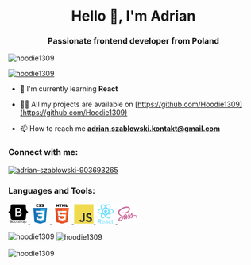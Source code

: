 <h1 align="center">Hello 👋, I'm Adrian</h1>
<h3 align="center">Passionate frontend developer from Poland</h3>

<p align="left"> <img src="https://komarev.com/ghpvc/?username=hoodie1309&label=Profile%20views&color=0e75b6&style=flat" alt="hoodie1309" /> </p>

<p align="left"> <a href="https://github.com/ryo-ma/github-profile-trophy"><img src="https://github-profile-trophy.vercel.app/?username=hoodie1309" alt="hoodie1309" /></a> </p>

- 🌱 I'm currently learning **React**

- 👨‍💻 All my projects are available on [https://github.com/Hoodie1309](https://github.com/Hoodie1309)

- 📫 How to reach me **adrian.szablowski.kontakt@gmail.com**

<h3 align="left">Connect with me:</h3>
<p align="left">
<a href="https://linkedin.com/in/adrian-szabłowski-903693265" target="blank"><img align="center" src="https://raw.githubusercontent.com/rahuldkjain/github-profile-readme-generator/master/src/images/icons/Social/linked-in-alt.svg" alt="adrian-szabłowski-903693265" height="30" width="40" /></a>
</p>

<h3 align="left">Languages and Tools:</h3>
<p align="left"> <a href="https://getbootstrap.com" target="_blank" rel="noreferrer"> <img src="https://raw.githubusercontent.com/devicons/devicon/master/icons/bootstrap/bootstrap-plain-wordmark.svg" alt="bootstrap" width="40" height="40"/> </a> <a href="https://www.w3schools.com/css/" target="_blank" rel="noreferrer"> <img src="https://raw.githubusercontent.com/devicons/devicon/master/icons/css3/css3-original-wordmark.svg" alt="css3" width="40" height="40"/> </a> <a href="https://www.w3.org/html/" target="_blank" rel="noreferrer"> <img src="https://raw.githubusercontent.com/devicons/devicon/master/icons/html5/html5-original-wordmark.svg" alt="html5" width="40" height="40"/> </a> <a href="https://developer.mozilla.org/en-US/docs/Web/JavaScript" target="_blank" rel="noreferrer"> <img src="https://raw.githubusercontent.com/devicons/devicon/master/icons/javascript/javascript-original.svg" alt="javascript" width="40" height="40"/> </a> <a href="https://reactjs.org/" target="_blank" rel="noreferrer"> <img src="https://raw.githubusercontent.com/devicons/devicon/master/icons/react/react-original-wordmark.svg" alt="react" width="40" height="40"/> </a> <a href="https://sass-lang.com" target="_blank" rel="noreferrer"> <img src="https://raw.githubusercontent.com/devicons/devicon/master/icons/sass/sass-original.svg" alt="sass" width="40" height="40"/> </a> </p>

<p><img align="left" src="https://github-readme-stats.vercel.app/api/top-langs?username=hoodie1309&show_icons=true&locale=en&layout=compact" alt="hoodie1309" /></p>

<p>&nbsp;<img align="center" src="https://github-readme-stats.vercel.app/api?username=hoodie1309&show_icons=true&locale=en" alt="hoodie1309" /></p>

<p><img align="center" src="https://github-readme-streak-stats.herokuapp.com/?user=hoodie1309&" alt="hoodie1309" /></p>
